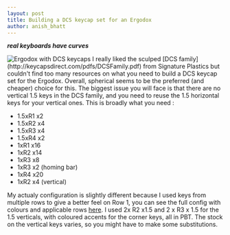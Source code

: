```yaml
---
layout: post
title: Building a DCS keycap set for an Ergodox
author: anish_bhatt
---
```


***real keyboards have curves***

<img src="{{ site.url }}/assets/images/ergodox_build/ergodox.jpg" title="Ergodox with DCS keycaps">
I really liked the sculped [DCS family](http://keycapsdirect.com/pdfs/DCSFamily.pdf) from Signature Plastics but couldn't find too many resources on what you need to build a DCS keycap set for the Ergodox. Overall, spherical seems to be the preferred (and cheaper) choice for this. The biggest issue you will face is that there are no vertical 1.5 keys in the DCS family, and you need to reuse the 1.5 horizontal keys for your vertical ones. This is broadly what you need :

* 1.5xR1 x2
* 1.5xR2 x4
* 1.5xR3 x4
* 1.5xR4 x2
* 1xR1 x16
* 1xR2 x14
* 1xR3 x8
* 1xR3 x2 (homing bar)
* 1xR4 x20
* 1xR2 x4 (vertical)

My actualy configuration is slightly different because I used keys from multiple rows to give a better feel on Row 1, you can see the full config with colours and applicable rows [here](http://www.keyboard-layout-editor.com/#/layouts/e92ae592ef1834e9b13fc7ad969ad8b0). I used 2x R2 x1.5 and 2 x R3 x 1.5 for the 1.5 verticals, with coloured accents for the corner keys, all in PBT. The stock on the vertical keys varies, so you might have to make some substitutions.

